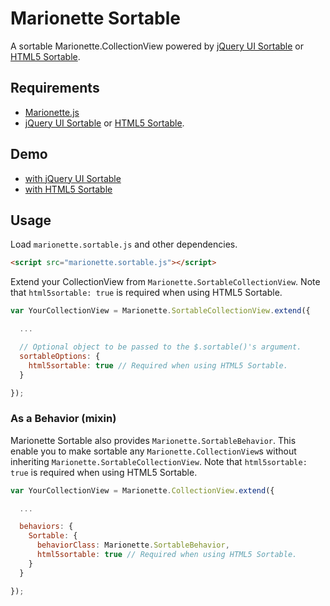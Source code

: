 Marionette Sortable
===================

A sortable Marionette.CollectionView powered by [jQuery UI Sortable](http://jqueryui.com/sortable/) or [HTML5 Sortable](https://github.com/voidberg/html5sortable).

Requirements
------------

- [Marionette.js](http://marionettejs.com/)
- [jQuery UI Sortable](http://jqueryui.com/sortable/) or [HTML5 Sortable](https://github.com/voidberg/html5sortable).

Demo
----

- [with jQuery UI Sortable](http://orangain.github.io/marionette-sortable/sample/jquery-ui-sortable.html)
- [with HTML5 Sortable](http://orangain.github.io/marionette-sortable/sample/html5-sortable.html)

Usage
-----

Load `marionette.sortable.js` and other dependencies.

```html
<script src="marionette.sortable.js"></script>
```

Extend your CollectionView from `Marionette.SortableCollectionView`.
Note that `html5sortable: true` is required when using HTML5 Sortable.

```js
var YourCollectionView = Marionette.SortableCollectionView.extend({

  ...

  // Optional object to be passed to the $.sortable()'s argument.
  sortableOptions: {
    html5sortable: true // Required when using HTML5 Sortable.
  }

});
```

### As a Behavior (mixin)

Marionette Sortable also provides `Marionette.SortableBehavior`.
This enable you to make sortable any `Marionette.CollectionView`s without inheriting `Marionette.SortableCollectionView`.
Note that `html5sortable: true` is required when using HTML5 Sortable.

```js
var YourCollectionView = Marionette.CollectionView.extend({

  ...

  behaviors: {
    Sortable: {
      behaviorClass: Marionette.SortableBehavior,
      html5sortable: true // Required when using HTML5 Sortable.
    }
  }

});
```
